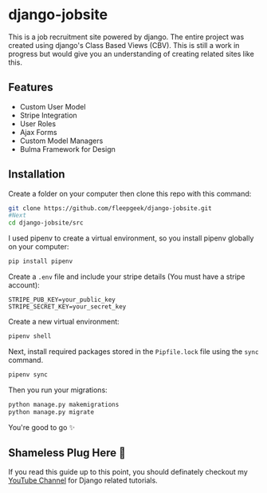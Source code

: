 # django-jobsite

This is a job recruitment site powered by django. The entire project was created using django's Class Based Views (CBV). This is still a work in progress but would give you an understanding of creating related sites like this. 

## Features
* Custom User Model
* Stripe Integration
* User Roles
* Ajax Forms
* Custom Model Managers
* Bulma Framework for Design

## Installation

Create a folder on your computer then clone this repo with this command:

```bash
git clone https://github.com/fleepgeek/django-jobsite.git
#Next
cd django-jobsite/src
```
I used pipenv to create a virtual environment, so you install pipenv globally on your computer:
```bash
pip install pipenv
```

Create a  ``.env`` file and include your stripe details (You must have a stripe account):
```
STRIPE_PUB_KEY=your_public_key
STRIPE_SECRET_KEY=your_secret_key
```

Create a new virtual environment:
```bash
pipenv shell
```

Next, install required packages stored in the ``Pipfile.lock`` file using the ``sync`` command.
```bash
pipenv sync
```

Then you run your migrations:
```bash
python manage.py makemigrations
python manage.py migrate
```
You're good to go :sparkles:

## Shameless Plug Here :see_no_evil:
If you read this guide up to this point, you should definately checkout my [YouTube Channel](https://www.youtube.com/channel/UCXX74aetH0OPVYNxxcVpTJw) for Django related tutorials. 
